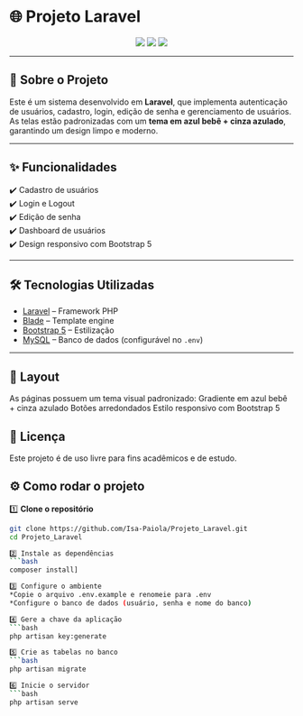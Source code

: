 # 🌐 Projeto Laravel  

<p align="center">
  <img src="https://img.shields.io/badge/Laravel-10.x-FF2D20?style=for-the-badge&logo=laravel&logoColor=white"/>
  <img src="https://img.shields.io/badge/PHP-8.x-777BB4?style=for-the-badge&logo=php&logoColor=white"/>
  <img src="https://img.shields.io/badge/Bootstrap-5-7952B3?style=for-the-badge&logo=bootstrap&logoColor=white"/>
</p>

---

## 📖 Sobre o Projeto
Este é um sistema desenvolvido em **Laravel**, que implementa autenticação de usuários, cadastro, login, edição de senha e gerenciamento de usuários.  
As telas estão padronizadas com um **tema em azul bebê + cinza azulado**, garantindo um design limpo e moderno.  

---

## ✨ Funcionalidades
✔️ Cadastro de usuários  
✔️ Login e Logout  
✔️ Edição de senha  
✔️ Dashboard de usuários  
✔️ Design responsivo com Bootstrap 5  

---

## 🛠️ Tecnologias Utilizadas
- [Laravel](https://laravel.com/) – Framework PHP  
- [Blade](https://laravel.com/docs/10.x/blade) – Template engine  
- [Bootstrap 5](https://getbootstrap.com/) – Estilização  
- [MySQL](https://www.mysql.com/) – Banco de dados (configurável no `.env`)  

---

## 🎨 Layout
As páginas possuem um tema visual padronizado:
Gradiente em azul bebê + cinza azulado
Botões arredondados
Estilo responsivo com Bootstrap 5

## 📜 Licença
Este projeto é de uso livre para fins acadêmicos e de estudo.

## ⚙️ Como rodar o projeto

1️⃣ **Clone o repositório**
```bash
git clone https://github.com/Isa-Paiola/Projeto_Laravel.git
cd Projeto_Laravel

2️⃣ Instale as dependências
```bash
composer install]

3️⃣ Configure o ambiente
*Copie o arquivo .env.example e renomeie para .env
*Configure o banco de dados (usuário, senha e nome do banco)

4️⃣ Gere a chave da aplicação
```bash
php artisan key:generate

5️⃣ Crie as tabelas no banco
```bash
php artisan migrate

6️⃣ Inicie o servidor
```bash
php artisan serve


